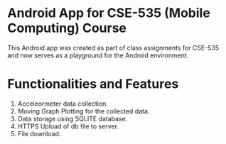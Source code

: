 # Android App for CSE-535 (Mobile Computing) Course

This Android app was created as part of class assignments for CSE-535 and now serves as a playground for the Android environment. 


# Functionalities and Features  

1. Acceleormeter data collection.
2. Moving Graph Plotting for the collected data.
3. Data storage using SQLITE database.
4. HTTPS Upload of db file to server.
5. File download.
